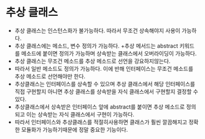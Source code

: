 # 추상 클래스
+ 추상 클래스는 인스턴스화가 불가능하다. 따라서 무조건 상속해야지 사용이 가능하다.  
+ 추상 클래스에는 메소드, 변수 정의가 가능하다.
+추상 메서드는 abstract 키워드를 메소드에 붙이면 정의가 가능하며 상속받는 클래스에서 오버라이딩이 가능하다.
+ 추상 클래스는 무조건 메소드를 추상 메소드로 선언을 강요하지않는다.
+ 따라서 일반 메소드도 정의가 가능하다. 이에 반해 인터페이스는 무조건 메소드를 추상 메소드로 선언해야만 한다.
+ 추상클래스는 인터페이스를 상속할 수 있으며 추상 클래스에서 해당 인터페이스를 직접 구현할지 아니면 추상 클래스를 상속받을 자식 클래스에서 구현할지 결정할 수 있다.
+ 추상클래스에서 상속받은 인터페이스 앞에 abstract를 붙이면 추상 메소드로 정의되고 이는 상속받는 자식 클래스에서 구현이 가능하다.
+ 따라서 인터페이스와 추상클래스를 적절히사용하면 클래스가 훨씬 깔끔해지고 정확한 모듈화가 가능하기때문에 정말 중요한 기능이다.

